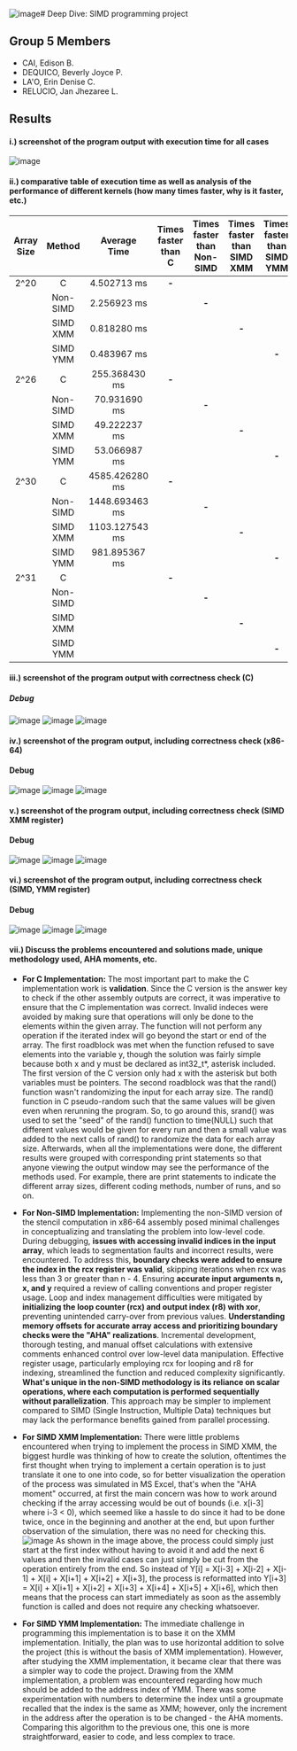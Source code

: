 ![image](https://github.com/XSverdar/Group5_SIMD/assets/108528279/b21c5c23-5fdf-428c-96c8-9d36c94a1c06)# Deep Dive: SIMD programming project
## Group 5 Members
- CAI, Edison B.
- DEQUICO, Beverly Joyce P.
- LA'O, Erin Denise C.
- RELUCIO, Jan Jhezaree L.

## Results
#### i.) screenshot of the program output with execution time for all cases

![image](https://github.com/XSverdar/Group5_SIMD/assets/57384457/1a992e49-c64a-4133-a8c5-3d034bb3da98)


#### ii.) comparative table of execution time as well as analysis of the performance of different kernels (how many times faster, why is it faster, etc.)
| Array Size    | Method        | Average Time | Times faster than C | Times faster than Non-SIMD | Times faster than SIMD XMM | Times faster than SIMD YMM |
|     :---:     | :---:         | :---:        | :---:               | :---:                      | :---:                      | :---:                      |
| 2^20          | C             | 4.502713 ms  | **-**                   |                            |                            |                            |
|               | Non-SIMD      | 2.256923 ms  |                     | **-**                          |                            |                            |
|               | SIMD XMM      | 0.818280  ms  |                     |                            | **-**                          |                            |
|               | SIMD YMM      | 0.483967 ms  |                     |                            |                            | **-**                          |
| 2^26          | C             | 255.368430 ms  | **-**                   |                            |                            |                            |
|               | Non-SIMD      | 70.931690 ms |                     | **-**                          |                            |                            |
|               | SIMD XMM      | 49.222237 ms  |                     |                            | **-**                          |                            |
|               | SIMD YMM      | 53.066987 ms |                     |                            |                            | **-**                          |
| 2^30          | C             | 4585.426280 ms | **-**                   |                            |                            |                            |
|               | Non-SIMD      | 1448.693463 ms |                     | **-**                          |                            |                            |
|               | SIMD XMM      | 1103.127543 ms |                     |                            | **-**                          |                            |
|               | SIMD YMM      | 981.895367 ms |                     |                            |                            | **-**                          |
| 2^31          | C             |              | **-**                   |                            |                            |                            |
|               | Non-SIMD      |              |                     | **-**                          |                            |                            |
|               | SIMD XMM      |              |                     |                            | **-**                          |                            |
|               | SIMD YMM      |              |                     |                            |                            | **-**                          |


#### iii.) screenshot of the program output with correctness check (C)

##### Debug
![image](https://github.com/XSverdar/Group5_SIMD/assets/57384457/7736148a-ce10-4d71-a7e8-faca9ccdf9b1)
![image](https://github.com/XSverdar/Group5_SIMD/assets/57384457/a2e7ee30-2ed5-4c53-99a4-e3ecd4c5d311)
![image](https://github.com/XSverdar/Group5_SIMD/assets/57384457/49a79599-a3c7-4e49-921e-768a858525eb)

#### iv.) screenshot of the program output, including correctness check (x86-64)

#### Debug
![image](https://github.com/XSverdar/Group5_SIMD/assets/57384457/9adca635-674e-4480-97e0-42623f57a0a1)
![image](https://github.com/XSverdar/Group5_SIMD/assets/57384457/f9823972-0ed8-4aa7-9f4b-e6436a1dd779)
![image](https://github.com/XSverdar/Group5_SIMD/assets/57384457/35101521-280f-4dbc-b0fa-1d5037de18db)

#### v.) screenshot of the program output, including correctness check (SIMD XMM register)

#### Debug
![image](https://github.com/XSverdar/Group5_SIMD/assets/57384457/6ad9ad9a-b631-4948-848b-6a8b5899154f)
![image](https://github.com/XSverdar/Group5_SIMD/assets/57384457/c1c934de-7921-4788-8311-d32e4cfde027)
![image](https://github.com/XSverdar/Group5_SIMD/assets/57384457/c3050a99-b6aa-47e7-87d9-915dea51a177)

#### vi.) screenshot of the program output, including correctness check (SIMD, YMM register)

#### Debug
![image](https://github.com/XSverdar/Group5_SIMD/assets/57384457/d1a65d79-0085-497a-868e-9125307cde1f)
![image](https://github.com/XSverdar/Group5_SIMD/assets/57384457/14534fba-09e1-447e-a67e-57a49c5b55aa)
![image](https://github.com/XSverdar/Group5_SIMD/assets/57384457/c177fce2-2222-4f8a-8a78-07eb9334dc85)

#### vii.) Discuss the problems encountered and solutions made, unique methodology used, AHA moments, etc.
- **For C Implementation:** The most important part to make the C implementation work is **validation**. Since the C version is the answer key to check if the other assembly outputs are correct, it was imperative to ensure that the C implementation was correct. Invalid indeces were avoided by making sure that operations will only be done to the elements within the given array. The function will not perform any operation if the iterated index will go beyond the start or end of the array. The first roadblock was met when the function refused to save elements into the variable y, though the solution was fairly simple because both x and y must be declared as int32_t*, asterisk included. The first version of the C version only had x with the asterisk but both variables must be pointers. The second roadblock was that the rand() function wasn't randomizing the input for each array size. The rand() function in C pseudo-random such that the same values will be given even when rerunning the program. So, to go around this, srand() was used to set the "seed" of the rand() function to time(NULL) such that different values would be given for every run and then a small value was added to the next calls of rand() to randomize the data for each array size. Afterwards, when all the implementations were done, the different results were grouped with corresponding print statements so that anyone viewing the output window may see the performance of the methods used. For example, there are print statements to indicate the different array sizes, different coding methods, number of runs, and so on.

- **For Non-SIMD Implementation:** Implementing the non-SIMD version of the stencil computation in x86-64 assembly posed minimal challenges in conceptualizing and translating the problem into low-level code. During debugging, **issues with accessing invalid indices in the input array**, which leads to segmentation faults and incorrect results, were encountered. To address this, **boundary checks were added to ensure the index in the rcx register was valid**, skipping iterations when rcx was less than 3 or greater than n - 4. Ensuring **accurate input arguments n, x, and y** required a review of calling conventions and proper register usage. Loop and index management difficulties were mitigated by **initializing the loop counter (rcx) and output index (r8) with xor**, preventing unintended carry-over from previous values. **Understanding memory offsets for accurate array access and prioritizing boundary checks were the "AHA" realizations**. Incremental development, thorough testing, and manual offset calculations with extensive comments enhanced control over low-level data manipulation. Effective register usage, particularly employing rcx for looping and r8 for indexing, streamlined the function and reduced complexity significantly. **What's unique in the non-SIMD methodology is its reliance on scalar operations, where each computation is performed sequentially without parallelization**. This approach may be simpler to implement compared to SIMD (Single Instruction, Multiple Data) techniques but may lack the performance benefits gained from parallel processing.

- **For SIMD XMM Implementation:** There were little problems encountered when trying to implement the process in SIMD XMM, the biggest hurdle was thinking of how to create the solution, oftentimes the first thought when trying to implement a certain operation is to just translate it one to one into code, so for better visualization the operation of the process was simulated in MS Excel, that's when the "AHA moment" occurred, at first the main concern was how to work around checking if the array accessing would be out of bounds (i.e. x[i-3] where i-3 < 0), which seemed like a hassle to do since it had to be done twice, once in the beginning and another at the end, but upon further observation of the simulation, there was no need for checking this.
  ![image](https://github.com/XSverdar/Group5_SIMD/assets/108528279/88e9f633-2373-4af0-9dd8-e881fef6b053)
  As shown in the image above, the process could simply just start at the first index without having to avoid it and add the next 6 values and then the invalid cases can just simply be cut from the operation entirely from the end. So instead of Y[i] = X[i-3] + X[i-2] + X[i-1] + X[i] + X[i+1] + X[i+2] + X[i+3], the process is reformatted into Y[i+3] = X[i] + X[i+1] + X[i+2] + X[i+3] + X[i+4] + X[i+5] + X[i+6], which then means that the process can start immediately as soon as the assembly function is called and does not require any checking whatsoever.


- **For SIMD YMM Implementation:** The immediate challenge in programming this implementation is to base it on the XMM implementation. Initially, the plan was to use horizontal addition to solve the project (this is without the basis of XMM implementation). However, after studying the XMM implementation, it became clear that there was a simpler way to code the project. Drawing from the XMM implementation, a problem was encountered regarding how much should be added to the address index of YMM. There was some experimentation with numbers to determine the index until a groupmate recalled that the index is the same as XMM; however, only the increment in the address after the operation is to be changed - the AHA moments. Comparing this algorithm to the previous one, this one is more straightforward, easier to code, and less complex to trace.
